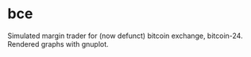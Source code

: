 bce
===

Simulated margin trader for (now defunct) bitcoin exchange, bitcoin-24. Rendered graphs with gnuplot.
